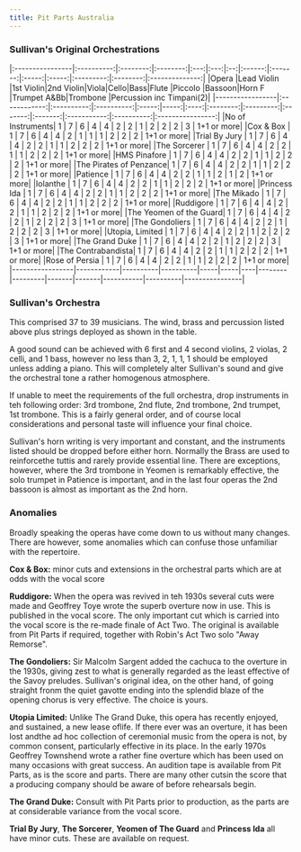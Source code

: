 ```yaml
---
title: Pit Parts Australia
---
```


### Sullivan's Original Orchestrations 

|:----------------|:----------:|:--------:|:--------:|:---:|:---:|:--:|:------:|:-------:|:-----:|:-----:|:---------:|:--------:|:--------------:|
|Opera            |Lead Violin |1st Violin|2nd Violin|Viola|Cello|Bass|Flute   |Piccolo  |Bassoon|Horn F |Trumpet A&Bb|Trombone |Percussion inc Timpani(2)|
|-----------------|:------------:|:----------:|:----------:|:-----:|-----:|:----:|:--------:|:---------:|:-------:|:-------:|:-----------:|:----------:|:----------------:|
|No of Instruments| 1 | 7 | 6 | 4 | 4 | 2 | 2 | 1 | 2 | 2 | 2 | 3 | 1+1 or more|
|Cox & Box        | 1 | 7 | 6 | 4 | 4 | 2 | 1 | 1 | 1 | 2 | 2 | 2 | 1+1 or more|
|Trial By Jury    | 1 | 7 | 6 | 4 | 4 | 2 | 2 | 1 | 1 | 2 | 2 | 2 | 1+1 or more|
|The Sorcerer     | 1 | 7 | 6 | 4 | 4 | 2 | 2 | 1 | 1 | 2 | 2 | 2 | 1+1 or more|
|HMS Pinafore     | 1 | 7 | 6 | 4 | 4 | 2 | 2 | 1 | 1 | 2 | 2 | 2 | 1+1 or more|
|The Pirates of Penzance| 1 | 7 | 6 | 4 | 4 | 2 | 2 | 1 | 1 | 2 | 2 | 2 | 1+1 or more|
|Patience         | 1 | 7 | 6 | 4 | 4 | 2 | 2 | 1 | 1 | 2 | 1 | 2 | 1+1 or more|
|Iolanthe         | 1 | 7 | 6 | 4 | 4 | 2 | 2 | 1 | 1 | 2 | 2 | 2 | 1+1 or more|
|Princess Ida     | 1 | 7 | 6 | 4 | 4 | 2 | 2 | 1 | 1 | 2 | 2 | 2 | 1+1 or more|
|The Mikado       | 1 | 7 | 6 | 4 | 4 | 2 | 2 | 1 | 1 | 2 | 2 | 2 | 1+1 or more|
|Ruddigore        | 1 | 7 | 6 | 4 | 4 | 2 | 2 | 1 | 1 | 2 | 2 | 2 | 1+1 or more|
|The Yeomen of the Guard| 1 | 7 | 6 | 4 | 4 | 2 | 2 | 1 | 2 | 2 | 2 | 3 | 1+1 or more|
|The Gondoliers   | 1 | 7 | 6 | 4 | 4 | 2 | 2 | 1 | 2 | 2 | 2 | 3 | 1+1 or more|
|Utopia, Limited  | 1 | 7 | 6 | 4 | 4 | 2 | 2 | 1 | 2 | 2 | 2 | 3 | 1+1 or more|
|The Grand Duke   | 1 | 7 | 6 | 4 | 4 | 2 | 2 | 1 | 2 | 2 | 2 | 3 | 1+1 or more|
|The Contrabandista| 1 | 7 | 6 | 4 | 4 | 2 | 2 | 1 | 1 | 2 | 2 | 2 | 1+1 or more|
|Rose of Persia   | 1 | 7 | 6 | 4 | 4 | 2 | 2 | 1 | 1 | 2 | 2 | 2 | 1+1 or more|
|-----------------|------------|----------|----------|-----|-----|----|--------|---------|-------|-------|-----------|----------|----------------|

### Sullivan's Orchestra 

This comprised 37 to 39 musicians. The wind, brass and percussion listed above plus strings deployed as shown in the table.

A good sound can be achieved with 6 first and 4 second violins, 2 violas, 2 celli, and 1 bass, however no less than 3, 2, 1, 1, 1
should be employed unless adding a piano. This will completely alter Sullivan's sound and give the orchestral tone a rather homogenous atmosphere.

If unable to meet the requirements of the full orchestra, drop instruments in teh following order: 3rd trombone, 2nd flute, 2nd trombone, 2nd trumpet, 1st trombone. This is a fairly general order, and of course local considerations and personal taste will influence your final choice. 

Sullivan's horn writing is very important and constant, and the instruments listed should be dropped before either horn. Normally the Brass are used to reinforcethe tuttis and rarely provide essential line. There are exceptions, however, where the 3rd trombone in Yeomen is remarkably effective, the solo trumpet in Patience is important, and in the last four operas the 2nd bassoon is almost as important as the 2nd horn.

### Anomalies

Broadly speaking the operas have come down to us without many changes. There are however, some anomalies which can confuse those unfamiliar with the repertoire.

**Cox & Box:** minor cuts and extensions in the orchestral parts which are at odds with the vocal score

**Ruddigore:** When the opera was revived in teh 1930s several cuts were made and Geoffrey Toye wrote the superb overture now in use. This is published in the vocal score. The only important cut which is carried into the vocal score is the re-made finale of Act Two. The original is available from Pit Parts if required, together with Robin's Act Two solo "Away Remorse".

**The Gondoliers:** Sir Malcolm Sargent added the cachuca to the overture in the 1930s, giving zest to what is generally regarded as the least effective of the Savoy preludes. Sullivan's original idea, on the other hand, of going straight fronm the quiet gavotte ending into the splendid blaze of the opening chorus is very effective. The choice is yours.

**Utopia Limited:** Unlike The Grand Duke, this opera has recently enjoyed, and sustained, a new lease oflife. If there ever was an overture, it has been lost andthe ad hoc collection of ceremonial music from the opera is not, by common consent, particularly effective in its place. In the early 1970s Geoffrey Townshend wrote a rather fine overture which has been used on many occasions with great success. An audition tape is available from Pit Parts, as is the score and parts. There are many other cutsin the score that a producing company should be aware of before rehearsals begin.

**The Grand Duke:** Consult with Pit Parts prior to production, as the parts are at considerable variance from the vocal score.

**Trial By Jury**, **The Sorcerer**, **Yeomen of The Guard** and **Princess Ida** all have minor cuts. These are available on request.

